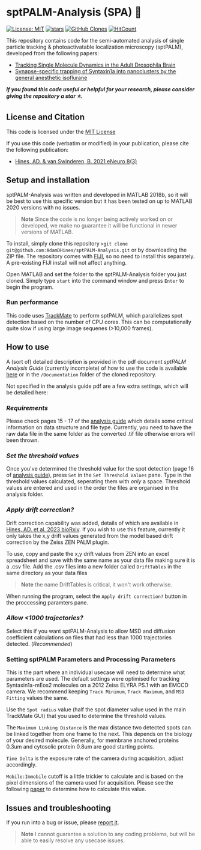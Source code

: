 # sptPALM-Analysis (SPA) :microscope:
[![License: MIT](https://img.shields.io/badge/License-MIT-yellow.svg?style=flat-square)](https://creativecommons.org/licenses/by-nc-sa/4.0/)
[![stars](https://img.shields.io/github/stars/AdamDHines/sptPALM-Analysis.svg?style=flat-square)](https://github.com/AdamDHines/sptPALM-Analysis/stargazers)
[![GitHub Clones](https://img.shields.io/badge/dynamic/json?color=success&label=Clone&query=count&url=https://gist.githubusercontent.com/AdamDHines/bddab1ad93ef30141a8cde52bab35b25/raw/clone.json&logo=github)](https://github.com/MShawon/github-clone-count-badge)
[![HitCount](https://hits.dwyl.com/AdamDHines/sptPALM-Analysis.svg?style=flat-square)](http://hits.dwyl.com/AdamDHines/sptPALM-Analysis)

This repository contains code for the semi-automated analysis of single particle tracking & photoactivatable localization microscopy (sptPALM), developed from the following papers:
* [Tracking Single Molecule Dynamics in the Adult Drosophila Brain](https://www.eneuro.org/content/8/3/ENEURO.0057-21.2021)
* [Synapse-specific trapping of Syntaxin1a into nanoclusters by the general anesthetic isoflurane](https://www.biorxiv.org/content/10.1101/2023.02.27.530184v1)

**_If you found this code useful or helpful for your research, please consider giving the repository a star :star:._**

## License and Citation

This code is licensed under the [MIT License](https://choosealicense.com/licenses/mit/)

If you use this code (verbatim or modified) in your publication, please cite the following publication:
* [Hines, AD. & van Swinderen, B. 2021 eNeuro 8(3)](https://www.eneuro.org/content/8/3/ENEURO.0057-21.2021)

## Setup and installation
sptPALM-Analysis was written and developed in MATLAB 2018b, so it will be best to use this specific version but it has been tested on up to MATLAB 2020 versions with no issues.

> **Note**
>Since the code is no longer being actively worked on or developed, we make no guarantee it will be functional in newer versions of MATLAB.

To install, simply clone this repository `>git clone git@github.com:AdamDHines/sptPALM-Analysis.git` or by downloading the ZIP file. The repository comes with [FIJI](https://imagej.net/software/fiji/downloads), so no need to install this separately. A pre-existing FIJI install will not affect anything.

Open MATLAB and set the folder to the sptPALM-Analysis folder you just cloned. Simply type `start` into the command window and press `Enter` to begin the program.

### Run performance
This code uses [TrackMate](https://imagej.net/plugins/trackmate/) to perform sptPALM, which parallelizes spot detection based on the number of CPU cores. This can be computationally quite slow if using large image sequenes (>10,000 frames).

## How to use
A (sort of) detailed description is provided in the pdf document _sptPALM Analysis Guide_ (currently incomplete) of how to use the code is available [here](https://github.com/AdamDHines/sptPALM-Analysis/blob/master/Documentation/sptPALM%20Analysis%20Guide.pdf) or in the `/Documentation` folder of the cloned repository.

Not specified in the analysis guide pdf are a few extra settings, which will be detailed here:

### _Requirements_
Please check pages 15 - 17 of the [analysis guide](https://github.com/AdamDHines/sptPALM-Analysis/blob/master/Documentation/sptPALM%20Analysis%20Guide.pdf) which details some critical information on data structure and file type. Currently, you need to have the raw data file in the same folder as the converted .tif file otherwise errors will been thrown. 

### _Set the threshold values_
Once you've determined the  threshold value for the spot detection (page 16 of [analysis guide](https://github.com/AdamDHines/sptPALM-Analysis/blob/master/Documentation/sptPALM%20Analysis%20Guide.pdf)), press `Set` in the `Set Threshold Values` pane. Type in the threshold values calculated, seperating them with _only_ a space. Threshold values are entered and used in the order the files are organised in the analysis folder.

### _Apply drift correction?_
Drift correction capability was added, details of which are available in [Hines, AD. et al. 2023 bioRxiv](https://www.biorxiv.org/content/10.1101/2023.02.27.530184v1). If you wish to use this feature, currently it only takes the x,y drift values generated from the model based drift correction by the Zeiss ZEN PALM plugin. 

To use, copy and paste the x,y drift values from ZEN into an excel spreadsheet and save with the same name as your data file making sure it is a .csv file. Add the .csv files into a new folder called `DriftTables` in the same directory as your data files 

> **Note**
>the name DriftTables is critical, it won't work otherwise.

When running the program, select the `Apply drift correction?` button in the proccessing paramters pane.

### _Allow <1000 trajectories?_
Select this if you want sptPALM-Analysis to allow MSD and diffusion coefficient calculations on files that had less than 1000 trajectories detected. (_Recommended_)

### Setting sptPALM Parameters and Processing Parameters
This is the part where an individual usecase will need to determine what parameters are used. The default settings were optimised for tracking Syntaxin1a-mEos2 molecules on a 2012 Zeiss ELYRA PS.1 with an EMCCD camera. We recommend keeping `Track Minimum`, `Track Maximum`, and `MSD Fitting` values the same.

Use the `Spot radius` value (half the spot diameter value used in the main TrackMate GUI) that you used to determine the threshold values. 

The `Maximum Linking Distance` is the max distance two detected spots can be linked together from one frame to the next. This depends on the biology of your desired molecule. Generally, for membrane anchored proteins 0.3um and cytosolic protein 0.8um are good starting points.

`Time Delta` is the exposure rate of the camera during acquisition, adjust accordingly.

`Mobile:Immobile` cutoff is a little trickier to calculate and is based on the pixel dimensions of the camera used for acquisition. Please see the following [paper](https://www.sciencedirect.com/science/article/pii/S0896627315000380?via%3Dihub) to determine how to calculate this value.

## Issues and troubleshooting
If you run into a bug or issue, please [report it](https://github.com/AdamDHines/sptPALM-Analysis/issues). 
> **Note**
>I cannot guarantee a solution to any coding problems, but will be able to easily resolve any usecase issues.
